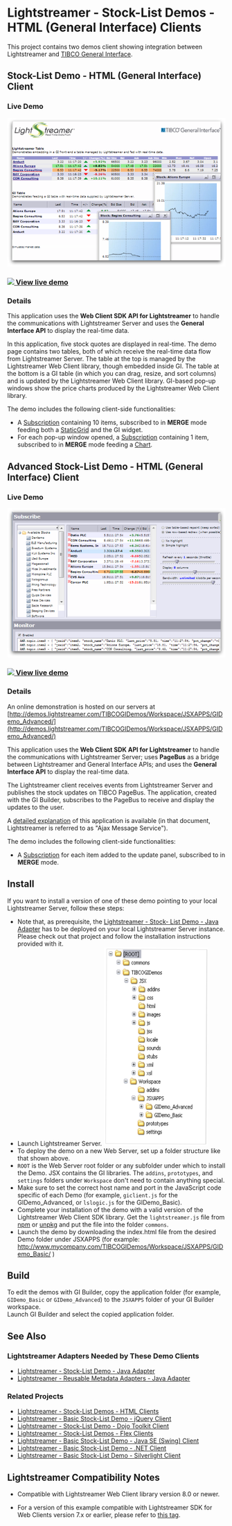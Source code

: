 # Lightstreamer - Stock-List Demos - HTML (General Interface) Clients

This project contains two demos client showing integration between Lightstreamer and [TIBCO General Interface](http://developer.tibco.com/gi/default.jsp).


## Stock-List Demo - HTML (General Interface) Client ##
<!-- START DESCRIPTION lightstreamer-example-stocklist-client-gi-stock-list-demo---html-general-interface-client -->

### Live Demo

[![screenshot](screen_gibasic_large.png)](http://demos.lightstreamer.com/TIBCOGIDemos/Workspace/JSXAPPS/GIDemo_Basic/)<br>
### [![](http://demos.lightstreamer.com/site/img/play.png) View live demo](http://demos.lightstreamer.com/TIBCOGIDemos/Workspace/JSXAPPS/GIDemo_Basic/)<br>

### Details

This application uses the <b>Web Client SDK API for Lightstreamer</b> to handle the communications with Lightstreamer Server and uses the <b>General Interface API</b> to display the real-time data.<br>

In this application, five stock quotes are displayed in real-time. The demo page contains two tables, both of which receive the real-time data flow from Lightstreamer Server. The table at the top is managed by the Lightstreamer Web Client library, though embedded inside GI. The table at the bottom is a GI table (in which you can drag, resize, and sort columns) and is updated by the Lightstreamer Web Client library. GI-based pop-up windows show the price charts produced by the Lightstreamer Web Client library.<br>

The demo includes the following client-side functionalities:
* A [Subscription](https://lightstreamer.com/api/ls-web-client/latest/Subscription.html) containing 10 items, subscribed to in <b>MERGE</b> mode feeding both a [StaticGrid](https://lightstreamer.com/api/ls-web-client/latest/StaticGrid.html) and the GI widget.
* For each pop-up window opened, a [Subscription](https://lightstreamer.com/api/ls-web-client/latest/Subscription.html) containing 1 item, subscribed to in <b>MERGE</b> mode feeding a [Chart](https://lightstreamer.com/api/ls-web-client/latest/Chart.html).

<!-- END DESCRIPTION lightstreamer-example-stocklist-client-gi-stock-list-demo---html-general-interface-client -->

## Advanced Stock-List Demo - HTML (General Interface) Client ##
<!-- START DESCRIPTION lightstreamer-example-stocklist-client-gi-advanced-stock-list-demo---html-general-interface-client -->

### Live Demo

[![screenshot](screen_giadvanced_large.png)](http://demos.lightstreamer.com/TIBCOGIDemos/Workspace/JSXAPPS/GIDemo_Advanced/)<br>
### [![](http://demos.lightstreamer.com/site/img/play.png) View live demo](http://demos.lightstreamer.com/TIBCOGIDemos/Workspace/JSXAPPS/GIDemo_Advanced/)<br>

### Details

An online demonstration is hosted on our servers at [http://demos.lightstreamer.com/TIBCOGIDemos/Workspace/JSXAPPS/GIDemo_Advanced/](http://demos.lightstreamer.com/TIBCOGIDemos/Workspace/JSXAPPS/GIDemo_Advanced/)

This application uses the <b>Web Client SDK API for Lightstreamer</b> to handle the communications with Lightstreamer Server; uses <b>PageBus</b> as a bridge between Lightstreamer and General Interface APIs; and uses the <b>General Interface API</b> to display the real-time data.<br>

The Lightstreamer client receives events from Lightstreamer Server and publishes the stock updates on TIBCO PageBus. The application, created with the GI Builder, subscribes to the PageBus to receive and display the updates to the user.<br>

A [detailed explanation](http://demos.lightstreamer.com/TIBCOGIDemos/Workspace/JSXAPPS/GIDemo_Advanced/GI-AMS%20Demo.pdf) of this application is available (in that document, Lightstreamer is referred to as "Ajax Message Service").<br>

The demo includes the following client-side functionalities:
* A [Subscription](https://lightstreamer.com/api/ls-web-client/latest/Subscription.html) for each item added to the update panel, subscribed to in <b>MERGE</b> mode.

<!-- END DESCRIPTION lightstreamer-example-stocklist-client-gi-advanced-stock-list-demo---html-general-interface-client -->


## Install

If you want to install a version of one of these demo pointing to your local Lightstreamer Server, follow these steps:

* Note that, as prerequisite, the [Lightstreamer - Stock- List Demo - Java Adapter](https://github.com/Lightstreamer/Lightstreamer-example-Stocklist-adapter-java) has to be deployed on your local Lightstreamer Server instance. Please check out that project and follow the installation instructions provided with it.
* Launch Lightstreamer Server.
![Folder structure](dir.png)<br>
* To deploy the demo on a new Web Server, set up a folder structure like that shown above.
* `ROOT` is the Web Server root folder or any subfolder under which to install the Demo. JSX contains the GI libraries. The `addins`, `prototypes`, and `settings` folders under `Workspace` don't need to contain anything special. 
* Make sure to set the correct host name and port in the JavaScript code specific of each Demo (for example, `giclient.js` for the GIDemo_Advanced, or `lslogic.js` for the GIDemo_Basic).
* Complete your installation of the demo with a valid version of the Lightstreamer Web Client SDK library.
  Get the `lightstreamer.js` file from [npm](https://www.npmjs.com/package/lightstreamer-client-web) or [unpkg](https://unpkg.com/lightstreamer-client-web/lightstreamer.js) and put the file into the folder `commons`.
* Launch the demo by downloading the index.html file from the desired Demo folder under JSXAPPS (for example: http://www.mycompany.com/TIBCOGIDemos/Workspace/JSXAPPS/GIDemo_Basic/ )

## Build

To edit the demos with GI Builder, copy the application folder (for example, `GIDemo_Basic` or `GIDemo_Advanced`) to the `JSXAPPS` folder of your GI Builder workspace.<br>
Launch GI Builder and select the copied application folder.

## See Also

### Lightstreamer Adapters Needed by These Demo Clients
<!-- START RELATED_ENTRIES -->

* [Lightstreamer - Stock-List Demo - Java Adapter](https://github.com/Lightstreamer/Lightstreamer-example-Stocklist-adapter-java)
* [Lightstreamer - Reusable Metadata Adapters - Java Adapter](https://github.com/Lightstreamer/Lightstreamer-example-ReusableMetadata-adapter-java)

<!-- END RELATED_ENTRIES -->

### Related Projects

* [Lightstreamer - Stock-List Demos - HTML Clients](https://github.com/Lightstreamer/Lightstreamer-example-Stocklist-client-javascript)
* [Lightstreamer - Basic Stock-List Demo - jQuery Client](https://github.com/Lightstreamer/Lightstreamer-example-StockList-client-jquery)
* [Lightstreamer - Stock-List Demo - Dojo Toolkit Client](https://github.com/Lightstreamer/Lightstreamer-example-StockList-client-dojo)
* [Lightstreamer - Stock-List Demos - Flex Clients](https://github.com/Lightstreamer/Lightstreamer-example-StockList-client-flex)
* [Lightstreamer - Basic Stock-List Demo - Java SE (Swing) Client](https://github.com/Lightstreamer/Lightstreamer-example-StockList-client-java)
* [Lightstreamer - Basic Stock-List Demo - .NET Client](https://github.com/Lightstreamer/Lightstreamer-example-StockList-client-dotnet)
* [Lightstreamer - Basic Stock-List Demo - Silverlight Client](https://github.com/Lightstreamer/Lightstreamer-example-StockList-client-silverlight)

## Lightstreamer Compatibility Notes

* Compatible with Lightstreamer Web Client library version 8.0 or newer.

* For a version of this example compatible with Lightstreamer SDK for Web Clients version 7.x or earlier, please refer to [this tag](https://github.com/Lightstreamer/Lightstreamer-example-StockList-client-gi/releases/tag/latest-for-client-7.x).
